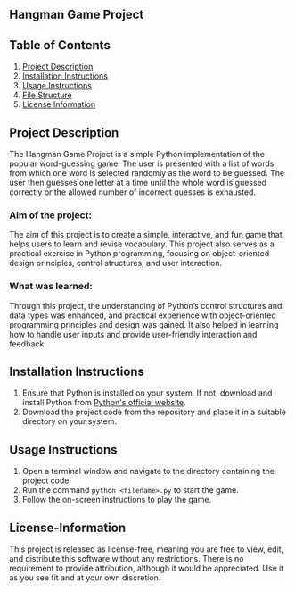 ##  Hangman Game Project

## Table of Contents
1. [Project Description](#project-description)
2. [Installation Instructions](#installation-instructions)
3. [Usage Instructions](#usage-instructions)
4. [File Structure](#file-structure)
5. [License Information](#license-information)
   

## Project Description
The Hangman Game Project is a simple Python implementation of the popular word-guessing game. The user is presented with a list of words, from which one word is selected randomly as the word to be guessed. The user then guesses one letter at a time until the whole word is guessed correctly or the allowed number of incorrect guesses is exhausted.

### Aim of the project:
The aim of this project is to create a simple, interactive, and fun game that helps users to learn and revise vocabulary. This project also serves as a practical exercise in Python programming, focusing on object-oriented design principles, control structures, and user interaction.

### What was learned:
Through this project, the understanding of Python’s control structures and data types was enhanced, and practical experience with object-oriented programming principles and design was gained. It also helped in learning how to handle user inputs and provide user-friendly interaction and feedback.

## Installation Instructions
1. Ensure that Python is installed on your system. If not, download and install Python from [Python's official website](https://www.python.org/).
2. Download the project code from the repository and place it in a suitable directory on your system.

## Usage Instructions
1. Open a terminal window and navigate to the directory containing the project code.
2. Run the command `python <filename>.py` to start the game.
3. Follow the on-screen instructions to play the game.

## License-Information
This project is released as license-free, meaning you are free to view, edit, and distribute this software without any restrictions. There is no requirement to provide attribution, although it would be appreciated. Use it as you see fit and at your own discretion.
